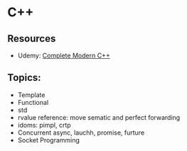 # C++

## Resources
* Udemy: [Complete Modern C++](https://www.udemy.com/course/beg-modern-cpp/)

## Topics:
* Template
* Functional
* std
* rvalue reference: move sematic and perfect forwarding
* idoms: pimpl, crtp
* Concurrent async, lauchh, promise, furture
* Socket Programming

  
